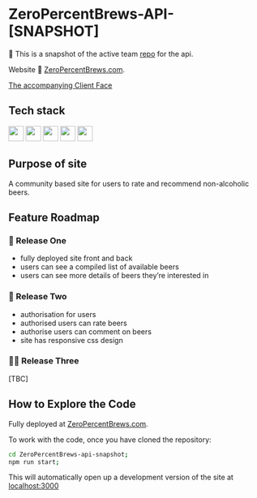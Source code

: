 # ZeroPercentBrews-API-[SNAPSHOT]

📸 This is a snapshot of the active team [repo](https://github.com/alastair10/ZeroPercentBrews-api) for the api.

Website 🔗 [ZeroPercentBrews.com](https://www.zeropercentbrews.com/).

[The accompanying Client Face](https://github.com/alastair10/ZeroPercentBrews-client)

## Tech stack

<img height="30" src="https://img.shields.io/badge/-NodeJS-339933?logo=Node.js&logoColor=white" /> <img height="30" src="https://img.shields.io/badge/-Express-000000?logo=Express&logoColor=white" /> <img height="30" src="https://img.shields.io/badge/-MongoDB-47A248?logo=MongoDB&logoColor=white" /> <img height="30" src="https://img.shields.io/badge/-Postman-FF6C37?logo=Postman&logoColor=white" /> <img height="30" src="https://img.shields.io/badge/-Jest-C21325?logo=Jest&logoColor=white" />

## Purpose of site

A community based site for users to rate and recommend non-alcoholic beers.

## Feature Roadmap

### 🚀 Release One

- fully deployed site front and back
- users can see a compiled list of available beers
- users can see more details of beers they’re interested in

### 🚀 Release Two

- authorisation for users
- authorised users can rate beers
- authorise users can comment on beers
- site has responsive css design

### 🧑‍💻 Release Three

[TBC]

## How to Explore the Code

Fully deployed at [ZeroPercentBrews.com](https://www.zeropercentbrews.com/).

To work with the code, once you have cloned the repository:

```bash
cd ZeroPercentBrews-api-snapshot;
npm run start;
```

This will automatically open up a development version of the site at [localhost:3000](http://localhost:3000)
